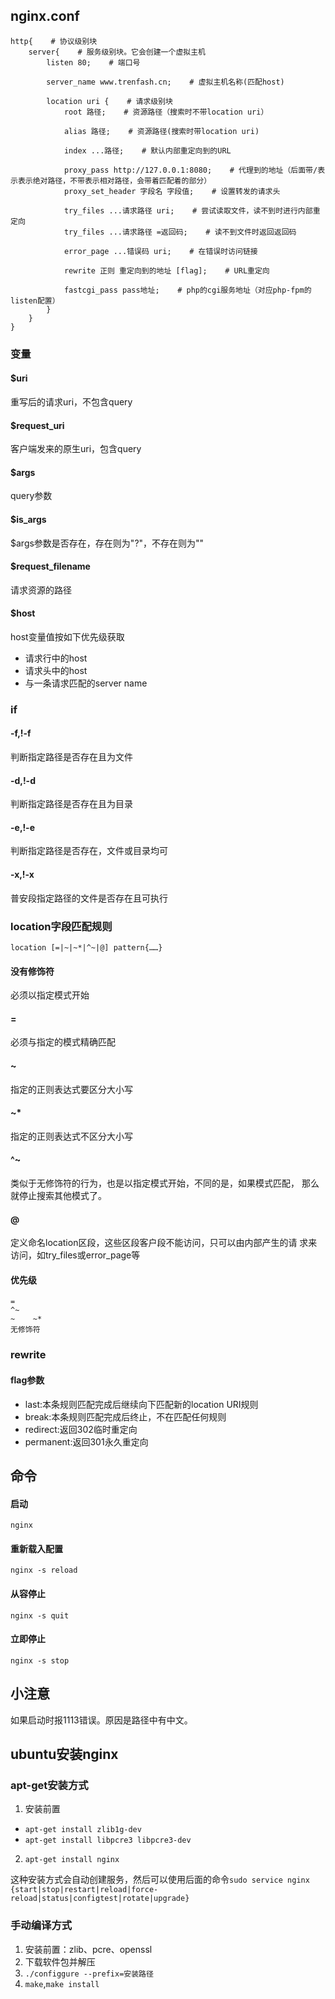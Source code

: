 ## nginx.conf
````
http{    # 协议级别块
    server{    # 服务级别块。它会创建一个虚拟主机
        listen 80;    # 端口号

        server_name www.trenfash.cn;    # 虚拟主机名称(匹配host)

        location uri {    # 请求级别块
            root 路径;    # 资源路径（搜索时不带location uri）

            alias 路径;    # 资源路径(搜索时带location uri)

            index ...路径;    # 默认内部重定向到的URL
            
            proxy_pass http://127.0.0.1:8080;    # 代理到的地址（后面带/表示表示绝对路径，不带表示相对路径，会带着匹配着的部分）
            proxy_set_header 字段名 字段值;    # 设置转发的请求头

            try_files ...请求路径 uri;    # 尝试读取文件，读不到时进行内部重定向
            try_files ...请求路径 =返回码;    # 读不到文件时返回返回码

            error_page ...错误码 uri;    # 在错误时访问链接

            rewrite 正则 重定向到的地址 [flag];    # URL重定向

            fastcgi_pass pass地址;    # php的cgi服务地址（对应php-fpm的listen配置）
        }
    }
}
````

### 变量
#### $uri
重写后的请求uri，不包含query
#### $request_uri
客户端发来的原生uri，包含query
#### $args
query参数
#### $is_args
$args参数是否存在，存在则为"?"，不存在则为""
#### $request_filename
请求资源的路径
#### $host
host变量值按如下优先级获取
* 请求行中的host
* 请求头中的host
* 与一条请求匹配的server name

### if
#### -f,!-f
判断指定路径是否存在且为文件
#### -d,!-d
判断指定路径是否存在且为目录
#### -e,!-e
判断指定路径是否存在，文件或目录均可
#### -x,!-x
普安段指定路径的文件是否存在且可执行


### location字段匹配规则
````location [=|~|~*|^~|@] pattern{……}````
#### 没有修饰符
必须以指定模式开始
#### =
必须与指定的模式精确匹配
#### ~
指定的正则表达式要区分大小写
#### ~*
指定的正则表达式不区分大小写
#### ^~
类似于无修饰符的行为，也是以指定模式开始，不同的是，如果模式匹配，
那么就停止搜索其他模式了。
#### @
定义命名location区段，这些区段客户段不能访问，只可以由内部产生的请
求来访问，如try_files或error_page等
#### 优先级
````
=
^~
~    ~*
无修饰符
````

### rewrite
#### flag参数
* last:本条规则匹配完成后继续向下匹配新的location URI规则
* break:本条规则匹配完成后终止，不在匹配任何规则
* redirect:返回302临时重定向
* permanent:返回301永久重定向


## 命令
#### 启动
````nginx````
#### 重新载入配置
````nginx -s reload````
#### 从容停止
````nginx -s quit````
#### 立即停止
````nginx -s stop````


## 小注意
如果启动时报1113错误。原因是路径中有中文。

## ubuntu安装nginx
### apt-get安装方式
1. 安装前置
  * ````apt-get install zlib1g-dev````
  * ````apt-get install libpcre3 libpcre3-dev````
2. ````apt-get install nginx````

这种安装方式会自动创建服务，然后可以使用后面的命令````sudo service nginx {start|stop|restart|reload|force-reload|status|configtest|rotate|upgrade}````

### 手动编译方式
1. 安装前置：zlib、pcre、openssl
2. 下载软件包并解压
3. ````./configgure --prefix=安装路径````
4. ````make````,````make install````





